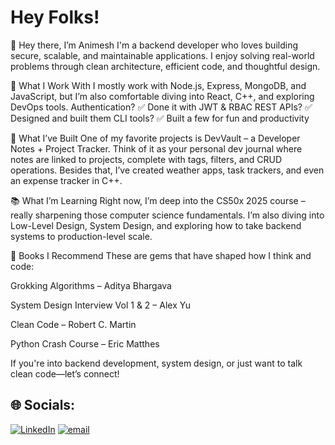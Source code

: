 # Hey Folks! 
👋 Hey there, I’m Animesh
I'm a backend developer who loves building secure, scalable, and maintainable applications. I enjoy solving real-world problems through clean architecture, efficient code, and thoughtful design.

🔧 What I Work With
I mostly work with Node.js, Express, MongoDB, and JavaScript, but I’m also comfortable diving into React, C++, and exploring DevOps tools.
Authentication? ✅ Done it with JWT & RBAC
REST APIs? ✅ Designed and built them
CLI tools? ✅ Built a few for fun and productivity

🚀 What I’ve Built
One of my favorite projects is DevVault – a Developer Notes + Project Tracker. Think of it as your personal dev journal where notes are linked to projects, complete with tags, filters, and CRUD operations.
Besides that, I’ve created weather apps, task trackers, and even an expense tracker in C++.

📚 What I’m Learning
Right now, I’m deep into the CS50x 2025 course – really sharpening those computer science fundamentals. I’m also diving into Low-Level Design, System Design, and exploring how to take backend systems to production-level scale.

📖 Books I Recommend
These are gems that have shaped how I think and code:

Grokking Algorithms – Aditya Bhargava

System Design Interview Vol 1 & 2 – Alex Yu

Clean Code – Robert C. Martin

Python Crash Course – Eric Matthes

If you're into backend development, system design, or just want to talk clean code—let’s connect!

## 🌐 Socials:
[![LinkedIn](https://img.shields.io/badge/LinkedIn-%230077B5.svg?logo=linkedin&logoColor=white)](https://linkedin.com/in/aniimeshs) [![email](https://img.shields.io/badge/Email-D14836?logo=gmail&logoColor=white)](mailto:aniimeshpsingh@gmail.com) 
